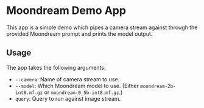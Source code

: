 # Moondream Demo App

This app is a simple demo which pipes a camera stream against through the
provided Moondream prompt and prints the model output.

## Usage

The app takes the following arguments:

- `--camera`: Name of camera stream to use.
- `--model`: Which Moondream model to use. (Either `moondream-2b-int8.mf.gz` or
  `moondream-0_5b-int8.mf.gz`.)
- `query`: Query to run against image stream.
